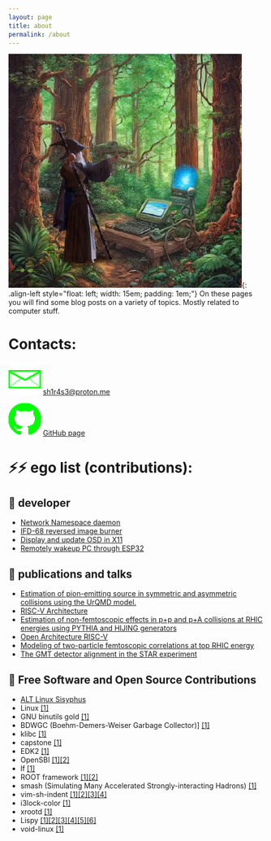 ```yaml
---
layout: page
title: about
permalink: /about
---
```


![](/img/sh1r4s3.png){: .align-left style="float: left; width: 15em; padding: 1em;"}
On these pages you will find some blog posts on a variety of topics. Mostly related to computer stuff.

# Contacts:

![](/img/mail.png) <sh1r4s3@proton.me>

![](/img/GitHub-Mark-64px.png) [GitHub page](https://github.com/sh1r4s3)

# :zap::zap: ego list (contributions):

## :mushroom: developer

* [Network Namespace daemon](https://github.com/sh1r4s3/runns)
* [IFD-68 reversed image burner](https://github.com/sh1r4s3/IFD-68)
* [Display and update OSD in X11](https://github.com/sh1r4s3/osd_tac)
* [Remotely wakeup PC through ESP32](https://github.com/sh1r4s3/remote_wakeuper)

## :mushroom: publications and talks

* [Estimation of pion-emitting source in symmetric and asymmetric collisions using the UrQMD model.](https://www.epj-conferences.org/articles/epjconf/abs/2019/09/epjconf_ishepp2019_03017/epjconf_ishepp2019_03017.html)
* [RISC-V Architecture](http://0x1.tv/20190827E)
* [Estimation of non-femtoscopic effects in p+p and p+A collisions at RHIC energies using PYTHIA and HIJING generators](https://arxiv.org/abs/1712.09956)
* [Open Architecture RISC-V](http://0x1.tv/20180929H)
* [Modeling of two-particle femtoscopic correlations at top RHIC energy](https://inspirehep.net/literature/1517904)
* [The GMT detector alignment in the STAR experiment](https://inspirehep.net/literature/1420383)

## :mushroom: Free Software and Open Source Contributions

* [ALT Linux Sisyphus](https://packages.altlinux.org/en/sisyphus/maintainers/arei)
* Linux [[1]](https://git.kernel.org/pub/scm/linux/kernel/git/torvalds/linux.git/commit/mm/msync.c?id=f6899bc03cbadc6e308d98252c4a832b5fd45b87)
* GNU binutils gold [[1]](https://sourceware.org/git/?p=binutils-gdb.git;a=commit;h=6a31512fd4fdd38ee2b1ea78543d352f961ca172)
* BDWGC (Boehm-Demers-Weiser Garbage Collector)] [[1]](https://github.com/ivmai/bdwgc/commit/538562ad01b181f4cc3913da1ac06a77945cd9b9)
* klibc [[1]](https://git.kernel.org/pub/scm/libs/klibc/klibc.git/commit/?id=ae9acb16b62b9575cbfc2d3268406c43ab09bed1)
* capstone [[1]](https://github.com/aquynh/capstone/commit/0dc008920f8345274b4a596f9a1bbe703d083123)
* EDK2 [[1]](https://github.com/tianocore/edk2/commit/ffa51b3bde2da8e2719e3be1ecce63d1f9913e36)
* OpenSBI [[1]](https://github.com/riscv/opensbi/commit/ac1c229b6124baf66b76982b2c82e4ca7ce9e2d5)[[2]](https://github.com/riscv/opensbi/commit/82ae8e8fe2a3234a4cec90ec880ec5509cbaa79f)
* lf [[1]](https://github.com/gokcehan/lf/commit/6422bd7492545640fa5de28818fa0caf1728f3f0)
* ROOT framework [[1]](https://github.com/root-project/root/commit/8f8c786cc491438548da4a29385cca4f470d2d29)[[2]](https://github.com/root-project/root/commit/0a51a9ff876b5d1e477fc4916bcf834470d8ea5d)
* smash (Simulating Many Accelerated Strongly-interacting Hadrons) [[1]](https://github.com/smash-transport/smash/commit/5f05981d1f5f7904b184c3dfdc599718211aa6f9)
* vim-sh-indent [[1]](https://github.com/chrisbra/vim-sh-indent/commit/372e13363359a3f151890f71eec71939506d4ad6)[[2]](https://github.com/chrisbra/vim-sh-indent/commit/f93fc5554c5ad212bcea0c607180413c2b0efdae)[[3]](https://github.com/chrisbra/vim-sh-indent/commit/6945e9153f92dfb51262c0a9406ad79da4828884)[[4]](https://github.com/chrisbra/vim-sh-indent/commit/c37bde65f1218427feea164f0a1006516312746a)
* i3lock-color [[1]](https://github.com/Raymo111/i3lock-color/pull/262)
* xrootd [[1]](https://github.com/xrootd/xrootd/commit/3f119487658f15159230738a2711ac09ef2f0658)
* Lispy [[1]](https://github.com/Federico-abss/Lispy/commit/a38f8895af19b6cd41d06e5791517f0c3af9f75b)[[2]](https://github.com/Federico-abss/Lispy/commit/4dbcef24b1ec803f93fef5578a450cf17fa3aadb)[[3]](https://github.com/Federico-abss/Lispy/commit/0acd7ae0ff9538f2b434980da0bafefa831bf799)[[4]](https://github.com/Federico-abss/Lispy/commit/c5aeedb6211df7bba1e96c2be3e1143255e209cb)[[5]](https://github.com/Federico-abss/Lispy/commit/2f049ffd11a93815248054fa7aa93b1307a06b36)[[6]](https://github.com/Federico-abss/Lispy/commit/1bbb78f351271d52ea8db3af35524cb1fc6072ff)
* void-linux [[1]](https://github.com/void-linux/void-packages/pull/46950)
